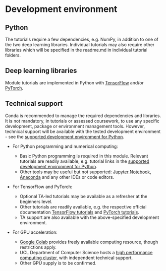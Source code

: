 # Development environment

## Python
The tutorials require a few dependencies, e.g. NumPy, in addition to one of the two deep learning libraries. Individual tutorials may also require other libraries which will be specified in the readme.md in individual tutorial folders. 

## Deep learning libraries
Module tutorials are implemented in Python with [TensorFlow](https://www.tensorflow.org/) and/or [PyTorch](https://pytorch.org/). 

## Technical support
Conda is recommended to manage the required dependencies and libraries. It is not mandatory, in tutorials or assessed coursework, to use any specific development, package or environment management tools. However, technical support will be available with the tested development environment - see the [supported development environment for Python].  

- For Python programming and numerical computing: 
    - Basic Python programming is required in this module. Relevant tutorials are readily available, e.g. tutorial links in the [supported development environment for Python].
    - Other tools may be useful but not supported: [Jupyter Notebook](https://jupyter.org/), [Anaconda](https://www.anaconda.com/products/individual) and any other IDEs or code editors.

- For TensorFlow and PyTorch:
    - Optional TA-led tutorials may be available as a refresher at the beginners level.
    - Other tutorials are readily available, e.g. the respective official documentation [TensorFlow tutorials](https://www.tensorflow.org/tutorials) and [PyTorch tutorials](https://pytorch.org/tutorials/). 
    - TA support are also available with the above-specified development environment.

- For GPU acceleration:
    - [Google Colab](https://colab.research.google.com/) provides freely available computing resource, though restrictions apply.
    - UCL Department of Computer Science hosts a [high performance computing cluster](https://hpc.cs.ucl.ac.uk/), with independent technical support.
    - Other GPU supply is to be confirmed.

[supported development environment for Python]: https://weisslab.cs.ucl.ac.uk/YipengHu/mphy0030/-/blob/main/docs/dev_env_python.md
